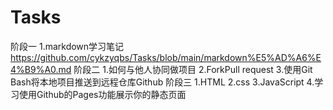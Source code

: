 # Tasks
阶段一
1.markdown学习笔记 https://github.com/cykzyqbs/Tasks/blob/main/markdown%E5%AD%A6%E4%B9%A0.md
阶段二
1.如何与他人协同做项目
2.ForkPull request
3.使用Git Bash将本地项目推送到远程仓库Github
阶段三
1.HTML
2.css
3.JavaScript
4.学习使用Github的Pages功能展示你的静态页面

